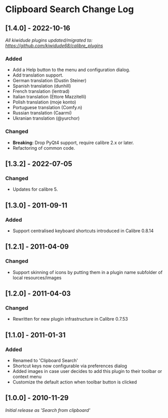 # Clipboard Search Change Log

## [1.4.0] - 2022-10-16
_All kiwidude plugins updated/migrated to: https://github.com/kiwidude68/calibre_plugins_
### Added
- Add a Help button to the menu and configuration dialog.
- Add translation support.
- German translation (Dustin Steiner)
- Spanish translation (dunhill)
- French translation (lentrad)
- Italian translation (Ettore Mazzitelli)
- Polish translation (moje konto)
- Portuguese translation (Comfy.n)
- Russian translation (Caarmi)
- Ukranian translation (@yurchor)
### Changed
- **Breaking:** Drop PyQt4 support, require calibre 2.x or later.
- Refactoring of common code.

## [1.3.2] - 2022-07-05
### Changed
- Updates for calibre 5.

## [1.3.0] - 2011-09-11
### Added
- Support centralised keyboard shortcuts introduced in Calibre 0.8.14

## [1.2.1] - 2011-04-09
### Changed
- Support skinning of icons by putting them in a plugin name subfolder of local resources/images

## [1.2.0] - 2011-04-03
### Changed
- Rewritten for new plugin infrastructure in Calibre 0.7.53

## [1.1.0] - 2011-01-31
### Added
- Renamed to 'Clipboard Search'
- Shortcut keys now configurable via preferences dialog
- Added images in case user decides to add this plugin to their toolbar or context menu
- Customize the default action when toolbar button is clicked

## [1.0.0] - 2010-11-29
_Initial release as 'Search from clipboard'_
